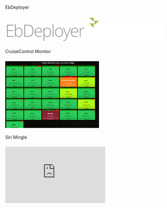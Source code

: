 <div class="gallery-item">
  <p>EbDeployer</p>
  <h3 class="news-title">
    <a href="http://thoughtworksstudios.github.io/eb_deployer/">
      <img src="/images/ebdeployer.png"/>
    </a>
  </h3>
</div>

<div class="gallery-item">
  <p>CruiseControl Monitor</p>
  <h3 class="news-title">
    <a href="http://github.com/betarelease/cc_monitor">
      <img src="/images/cc_monitor_example.png" width="300"/>
    </a>
  </h3>
</div>

<div class="gallery-item">
  <p>Siri Mingle</p>
  <h3 class="news-title">
    <a href="http://github.com/betarelease/sirimingle">
        <iframe width="320" height="180" src="https://www.youtube.com/embed/8ONszZN7q9U" frameborder="0" allowfullscreen></iframe>
    </a>
  </h3>
</div>
